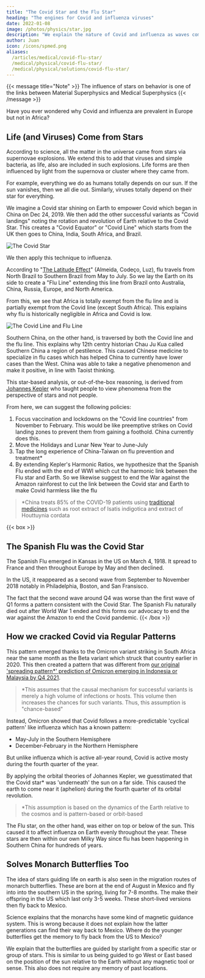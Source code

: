 ```yaml
---
title: "The Covid Star and the Flu Star"
heading: "The engines for Covid and influenza viruses"
date: 2022-01-08
image: /photos/physics/star.jpg
description: "We explain the nature of Covid and influenza as waves coming from their respective stars"
author: Juan
icon: /icons/spmed.png
aliases:
  /articles/medical/covid-flu-star/
  /medical/physical/covid-flu-star/
  /medical/physical/solutions/covid-flu-star/
---
```




{{< message title="Note" >}}
The influence of stars on behavior is one of the links between Material Superphysics and Medical Superphysics 
{{< /message >}}


Have you ever wondered why Covid and influenza are prevalent in Europe but not in Africa? 

<!-- Thanks to the Omicron variant, we can now conclusively answer this with real data and explain the causes and dynamics of both Covid and the flu virus. -->

## Life (and Viruses) Come from Stars

According to science, all the matter in the universe came from stars via supernovae explosions. We extend this to add that viruses and simple bacteria, as life, also are included in such explosions. Life forms are then influenced by light from the supernova or cluster where they came from. 

For example, everything we do as humans totally depends on our sun. If the sun vanishes, then we all die out. Similarly, viruses totally depend on their star for everything. 

We imagine a Covid star shining on Earth to empower Covid which began in China on Dec 24, 2019. We then add the other successful variants as "Covid landings" noting the rotation and revolution of Earth relative to the Covid Star. This creates a "Covid Equator" or "Covid Line" which starts from the UK then goes to China, India, South Africa, and Brazil. 

![The Covid Star](/graphics/covidstar.jpg)

We then apply this technique to influenza. 

According to "[The Latitude Effect](https://www.ncbi.nlm.nih.gov/pmc/articles/PMC6307116/)" (Almeida, Codeço, Luz), flu travels from North Brazil to Southern Brazil from May to July. So we lay the Earth on its side to create a "Flu Line" extending this line from Brazil onto Australia, China, Russia, Europe, and North America. 

From this, we see that Africa is totally exempt from the flu line and is partially exempt from the Covid line (except South Africa). This explains why flu is historically negligible in Africa and Covid is low. 

![The Covid Line and Flu Line](/graphics/covidline.jpg)

Southern China, on the other hand, is traversed by both the Covid line and the flu line. This explains why 12th centry historian Chau Ju Kua called Southern China a region of pestilence. This caused Chinese medicine to specialize in flu cases which has helped China to currently have lower cases than the West. China was able to take a negative phenomenon and make it positive, in line with Taoist thinking.




This star-based analysis, or out-of-the-box reasoning, is derived from [Johannes Kepler](/research/kepler) who taught people to view phenomena from the perspective of stars and not people.   

From here, we can suggest the following policies:

1. Focus vaccination and lockdowns on the "Covid line countries" from November to February. This would be like preemptive strikes on Covid landing zones to prevent them from gaining a foothold. China currently does this. 
2. Move the Holidays and Lunar New Year to June-July
3. Tap the long experience of China-Taiwan on flu prevention and treatment*
4. By extending Kepler's Harmonic Ratios, we hypothesize that the Spanish Flu ended with the end of WWI which cut the harmonic link between the Flu star and Earth. So we likewise suggest to end the War against the Amazon rainforest to cut the link between the Covid star and Earth to make Covid harmless like the flu

> *China treats 85% of the COVID-19 patients using [traditional medicines](https://link.springer.com/article/10.1007/s15010-021-01734-2) such as root extract of Isatis indigotica and extract of Houttuynia cordata



{{< box >}}
## The Spanish Flu was the Covid Star

The Spanish Flu emerged in Kansas in the US on March 4, 1918. It spread to France and then throughout Europe by May and then declined.

In the US, it reappeared as a second wave from September to November 2018 notably in Philadelphia, Boston, and San Fransisco.

The fact that the second wave around Q4 was worse than the first wave of Q1 forms a pattern consistent with the Covid Star. The Spanish Flu naturally died out after World War 1 ended and this forms our advocacy to end the war against the Amazon to end the Covid pandemic.
{{< /box >}}



## How we cracked Covid via Regular Patterns

This pattern emerged thanks to the Omicron variant striking in South Africa near the same month as the Beta variant which struck that country earlier in 2020. This then created a pattern that was different from [our original 'spreading pattern*' prediction of Omicron emerging in Indonesia or Malaysia by Q4 2021](/social/supersociology/strong-christmas). 

> *This assumes that the causal mechanism for successful variants is merely a high volume of infections or hosts. This volume then increases the chances for such variants. Thus, this assumption is "chance-based"



Instead, Omicron showed that Covid follows a more-predictable 'cyclical pattern' like influenza which has a known pattern:
- May-July in the Southern Hemisphere
- December-February in the Northern Hemisphere

But unlike influenza which is active all-year round, Covid is active mosty during the fourth quarter of the year. 

By applying the orbital theories of Johannes Kepler, we guesstimated that the Covid star* was 'underneath' the sun on a far side. This caused the earth to come near it (aphelion) during the fourth quarter of its orbital revolution.

> *This assumption is based on the dynamics of the Earth relative to the cosmos and is pattern-based or orbit-based 

<!-- Rio. China is the middle area between   -->


The Flu star, on the other hand, was either on top or below of the sun. This caused it to affect influenza on Earth evenly throughout the year.  <!-- but nearly perpendicular to the Earth's axis.    --> These stars are then within our own Milky Way since flu has been happening in Southern China for hundreds of years. 


## Solves Monarch Butterflies Too

The idea of stars guiding life on earth is also seen in the migration routes of monarch butterflies. These are born at the end of August in Mexico and fly into into the southern US in the spring, living for 7-8 months. The make their offspring in the US which last only 3-5 weeks. These short-lived versions then fly back to Mexico.

Science explains that the monarchs have some kind of magnetic guidance system. This is wrong because it does not explain how the latter generations can find their way back to Mexico. Where do the younger butterflies get the memory to fly back from the US to Mexico?

We explain that the butterflies are guided by starlight from a specific star or group of stars.  This is similar to us being guided to go West or East based on the position of the sun relative to the Earth without any magnetic tool or sense. This also does not require any memory of past locations.  

